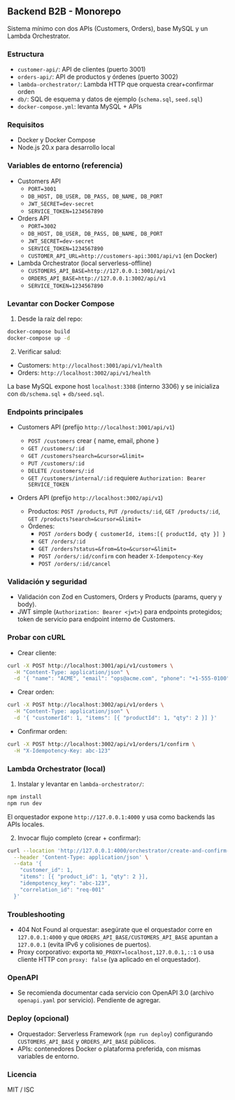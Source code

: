 ## Backend B2B - Monorepo

Sistema mínimo con dos APIs (Customers, Orders), base MySQL y un Lambda Orchestrator.

### Estructura
- `customer-api/`: API de clientes (puerto 3001)
- `orders-api/`: API de productos y órdenes (puerto 3002)
- `lambda-orchestrator/`: Lambda HTTP que orquesta crear+confirmar orden
- `db/`: SQL de esquema y datos de ejemplo (`schema.sql`, `seed.sql`)
- `docker-compose.yml`: levanta MySQL + APIs

### Requisitos
- Docker y Docker Compose
- Node.js 20.x para desarrollo local

### Variables de entorno (referencia)
- Customers API
  - `PORT=3001`
  - `DB_HOST, DB_USER, DB_PASS, DB_NAME, DB_PORT`
  - `JWT_SECRET=dev-secret`
  - `SERVICE_TOKEN=1234567890`
- Orders API
  - `PORT=3002`
  - `DB_HOST, DB_USER, DB_PASS, DB_NAME, DB_PORT`
  - `JWT_SECRET=dev-secret`
  - `SERVICE_TOKEN=1234567890`
  - `CUSTOMER_API_URL=http://customers-api:3001/api/v1` (en Docker)
- Lambda Orchestrator (local serverless-offline)
  - `CUSTOMERS_API_BASE=http://127.0.0.1:3001/api/v1`
  - `ORDERS_API_BASE=http://127.0.0.1:3002/api/v1`
  - `SERVICE_TOKEN=1234567890`

### Levantar con Docker Compose
1) Desde la raíz del repo:
```bash
docker-compose build
docker-compose up -d
```
2) Verificar salud:
- Customers: `http://localhost:3001/api/v1/health`
- Orders: `http://localhost:3002/api/v1/health`

La base MySQL expone host `localhost:3308` (interno 3306) y se inicializa con `db/schema.sql` + `db/seed.sql`.

### Endpoints principales
- Customers API (prefijo `http://localhost:3001/api/v1`)
  - `POST /customers` crear { name, email, phone }
  - `GET /customers/:id`
  - `GET /customers?search=&cursor=&limit=`
  - `PUT /customers/:id`
  - `DELETE /customers/:id`
  - `GET /customers/internal/:id` requiere `Authorization: Bearer SERVICE_TOKEN`

- Orders API (prefijo `http://localhost:3002/api/v1`)
  - Productos: `POST /products`, `PUT /products/:id`, `GET /products/:id`, `GET /products?search=&cursor=&limit=`
  - Órdenes:
    - `POST /orders` body `{ customerId, items:[{ productId, qty }] }`
    - `GET /orders/:id`
    - `GET /orders?status=&from=&to=&cursor=&limit=`
    - `POST /orders/:id/confirm` con header `X-Idempotency-Key`
    - `POST /orders/:id/cancel`

### Validación y seguridad
- Validación con Zod en Customers, Orders y Products (params, query y body).
- JWT simple (`Authorization: Bearer <jwt>`) para endpoints protegidos; token de servicio para endpoint interno de Customers.

### Probar con cURL
- Crear cliente:
```bash
curl -X POST http://localhost:3001/api/v1/customers \
  -H "Content-Type: application/json" \
  -d '{ "name": "ACME", "email": "ops@acme.com", "phone": "+1-555-0100" }'
```
- Crear orden:
```bash
curl -X POST http://localhost:3002/api/v1/orders \
  -H "Content-Type: application/json" \
  -d '{ "customerId": 1, "items": [{ "productId": 1, "qty": 2 }] }'
```
- Confirmar orden:
```bash
curl -X POST http://localhost:3002/api/v1/orders/1/confirm \
  -H "X-Idempotency-Key: abc-123"
```

### Lambda Orchestrator (local)
1) Instalar y levantar en `lambda-orchestrator/`:
```bash
npm install
npm run dev
```
El orquestador expone `http://127.0.0.1:4000` y usa como backends las APIs locales.

2) Invocar flujo completo (crear + confirmar):
```bash
curl --location 'http://127.0.0.1:4000/orchestrator/create-and-confirm-order' \
  --header 'Content-Type: application/json' \
  --data '{
    "customer_id": 1,
    "items": [{ "product_id": 1, "qty": 2 }],
    "idempotency_key": "abc-123",
    "correlation_id": "req-001"
  }'
```

### Troubleshooting
- 404 Not Found al orquestar: asegúrate que el orquestador corre en `127.0.0.1:4000` y que `ORDERS_API_BASE/CUSTOMERS_API_BASE` apuntan a `127.0.0.1` (evita IPv6 y colisiones de puertos).
- Proxy corporativo: exporta `NO_PROXY=localhost,127.0.0.1,::1` o usa cliente HTTP con `proxy: false` (ya aplicado en el orquestador).

### OpenAPI
- Se recomienda documentar cada servicio con OpenAPI 3.0 (archivo `openapi.yaml` por servicio). Pendiente de agregar.

### Deploy (opcional)
- Orquestador: Serverless Framework (`npm run deploy`) configurando `CUSTOMERS_API_BASE` y `ORDERS_API_BASE` públicos.
- APIs: contenedores Docker o plataforma preferida, con mismas variables de entorno.

### Licencia
MIT / ISC


